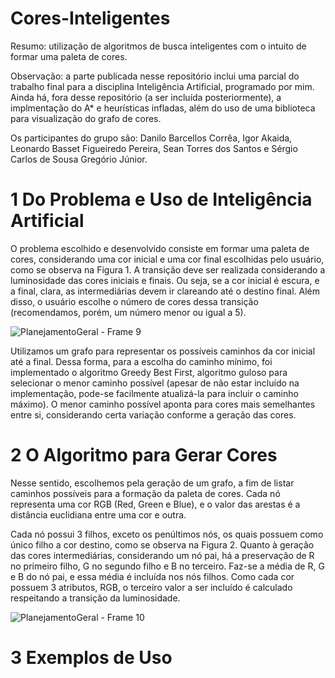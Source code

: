 # Cores-Inteligentes
Resumo: utilização de algoritmos de busca inteligentes com o intuito de formar uma paleta de cores.

Observação: a parte publicada nesse repositório inclui uma parcial do trabalho final para a disciplina Inteligência Artificial, programado por mim. Ainda há, fora desse repositório (a ser incluída posteriormente), a implmentação do A* e heurísticas infladas, além do uso de uma biblioteca para visualização do grafo de cores. 

Os participantes do grupo são: Danilo Barcellos Corrêa, Igor Akaida, Leonardo Basset Figueiredo Pereira, Sean Torres dos Santos e Sérgio Carlos de Sousa Gregório Júnior.

# 1 Do Problema e Uso de Inteligência Artificial
O problema escolhido e desenvolvido consiste em formar uma paleta de cores, considerando uma cor inicial e uma cor final escolhidas pelo usuário, como se observa na Figura 1. A transição deve ser realizada considerando a luminosidade das cores iniciais e finais. Ou seja, se a cor inicial é escura, e a final, clara, as intermediárias devem ir clareando até o destino final. Além disso, o usuário escolhe o número de cores dessa transição (recomendamos, porém, um número menor ou igual a 5).

![PlanejamentoGeral - Frame 9](https://github.com/user-attachments/assets/bee62a46-103c-411d-bad6-7703dcf33187)

Utilizamos um grafo para representar os possíveis caminhos da cor inicial até a final. Dessa forma, para a escolha do caminho mínimo, foi implementado o algoritmo Greedy Best First, algoritmo guloso para selecionar o menor caminho possível (apesar de não estar incluído na implementação, pode-se facilmente atualizá-la para incluir o caminho máximo). O menor caminho possível aponta para cores mais semelhantes entre si, considerando certa variação conforme a geração das cores.

# 2 O Algoritmo para Gerar Cores
Nesse sentido, escolhemos pela geração de um grafo, a fim de listar caminhos possíveis para a formação da paleta de cores. Cada nó representa uma cor RGB (Red, Green e Blue), e o valor das arestas é a distância euclidiana entre uma cor e outra.

Cada nó possui 3 filhos, exceto os penúltimos nós, os quais possuem como único filho a cor destino, como se observa na Figura 2. Quanto à geração das cores intermediárias, considerando um nó pai, há a preservação de R no primeiro filho, G no segundo filho e B no terceiro. Faz-se a média de R, G e B do nó pai, e essa média é incluída nos nós filhos. Como cada cor possuem 3 atributos, RGB, o terceiro valor a ser incluído é calculado respeitando a transição da luminosidade.

![PlanejamentoGeral - Frame 10](https://github.com/user-attachments/assets/eac1c178-6ad9-454e-abc8-a6b8551fcd2d)

# 3 Exemplos de Uso



